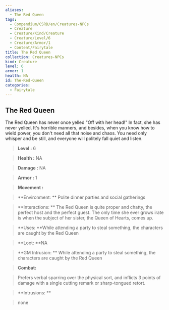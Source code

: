 ```yaml
---
aliases:
  - The Red Queen
tags:
  - Compendium/CSRD/en/Creatures-NPCs
  - Creature
  - Creature/Kind/Creature
  - Creature/Level/6
  - Creature/Armor/1
  - Content/Fairytale
title: The Red Queen
collection: Creatures-NPCs
kind: Creature
level: 6
armor: 1
health: NA
id: The-Red-Queen
categories:
  - Fairytale
---
```

## The Red Queen  
  
The Red Queen has never once yelled "Off with her head!" In fact, she has never yelled. It's horrible manners, and besides, when you know how to wield power, you don't need all that noise and chaos. You need only whisper and be still, and everyone will politely fall quiet and listen.  
  

  
  
  
> **Level :** 6  
  
> **Health :** NA  
  
> **Damage :** NA  
  
> **Armor :** 1  
  
> **Movement :**   
  
> **Environment: ** Polite dinner parties and social gatherings  
  
> **Interactions: ** The Red Queen is quite proper and chatty, the perfect host and the perfect guest. The only time she ever grows irate is when the subject of her sister, the Queen of Hearts, comes up.  
  
> **Uses: **While attending a party to steal something, the characters are caught by the Red Queen  
  
> **Loot: **NA  
  
> **GM Intrusion: ** While attending a party to steal something, the characters are caught by the Red Queen  
  

  
> **Combat:** 
  
> Prefers verbal sparring over the physical sort, and inflicts 3 points of damage with a single cutting remark or sharp-tongued retort.  
  
  
  

  
> **Intrusions: ** 
  
> none  
  
